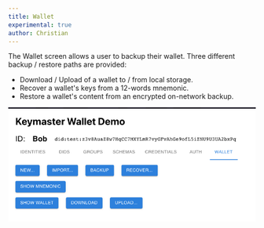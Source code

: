 ```yaml
---
title: Wallet
experimental: true
author: Christian
---
```


The Wallet screen allows a user to backup their wallet. Three different backup / restore paths are provided:

- Download / Upload of a wallet to / from local storage.
- Recover a wallet's keys from a 12-words mnemonic.
- Restore a wallet's content from an encrypted on-network backup.

![Wallet screen](wallet-screen.png)